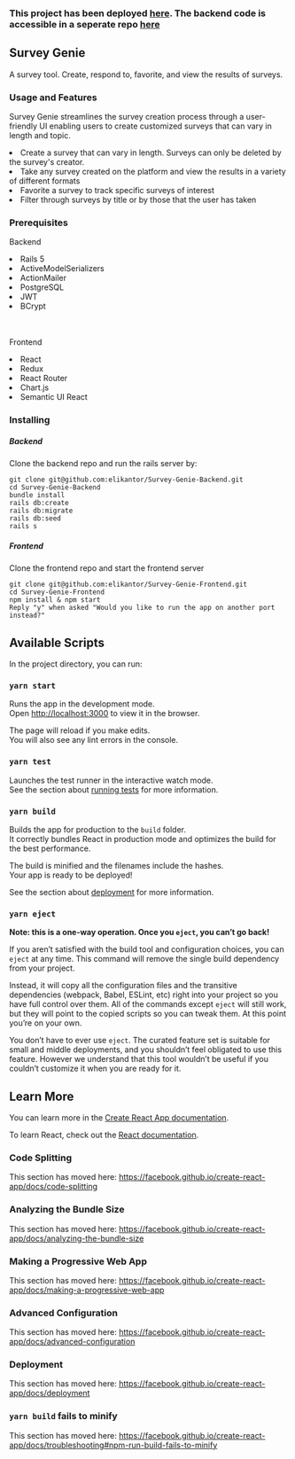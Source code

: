 <h3> This project has been deployed <a href="https://survey-genie-frontend.herokuapp.com/">here</a>.  The backend code is accessible in a seperate repo <a href="https://github.com/elikantor/Survey-Genie-Backend">here</a> <h3>

<h2>Survey Genie</h2>

<p>A survey tool.  Create, respond to, favorite, and view the results of surveys.</p>

<h3>Usage and Features</h3>

<p>Survey Genie streamlines the survey creation process through a user-friendly UI enabling users to create customized surveys that can vary in length and topic.</p>
<li>Create a survey that can vary in length.  Surveys can only be deleted by the survey's creator.</li>
<li>Take any survey created on the platform and view the results in a variety of different formats</li>
<li>Favorite a survey to track specific surveys of interest</li>
<li>Filter through surveys by title or by those that the user has taken</li>

<h3>Prerequisites</h3>
<p>Backend</p>
<li>Rails 5</li>
<li>ActiveModelSerializers</li>
<li>ActionMailer</li>
<li>PostgreSQL</li>
<li>JWT</li>
<li>BCrypt</li>
<br></br>
<p>Frontend</p>
<li>React</li>
<li>Redux</li>
<li>React Router</li>
<li>Chart.js</li>
<li>Semantic UI React</li>

<h3>Installing</h3>
<h5>Backend</h5>
<h7>Clone the backend repo and run the rails server by:</h7>

```
git clone git@github.com:elikantor/Survey-Genie-Backend.git
cd Survey-Genie-Backend
bundle install
rails db:create
rails db:migrate
rails db:seed
rails s
```

<h5>Frontend</h5>
<h7>Clone the frontend repo and start the frontend server</h7>

```
git clone git@github.com:elikantor/Survey-Genie-Frontend.git
cd Survey-Genie-Frontend
npm install & npm start
Reply "y" when asked "Would you like to run the app on another port instead?"
```

## Available Scripts

In the project directory, you can run:

### `yarn start`

Runs the app in the development mode.<br />
Open [http://localhost:3000](http://localhost:3000) to view it in the browser.

The page will reload if you make edits.<br />
You will also see any lint errors in the console.

### `yarn test`

Launches the test runner in the interactive watch mode.<br />
See the section about [running tests](https://facebook.github.io/create-react-app/docs/running-tests) for more information.

### `yarn build`

Builds the app for production to the `build` folder.<br />
It correctly bundles React in production mode and optimizes the build for the best performance.

The build is minified and the filenames include the hashes.<br />
Your app is ready to be deployed!

See the section about [deployment](https://facebook.github.io/create-react-app/docs/deployment) for more information.

### `yarn eject`

**Note: this is a one-way operation. Once you `eject`, you can’t go back!**

If you aren’t satisfied with the build tool and configuration choices, you can `eject` at any time. This command will remove the single build dependency from your project.

Instead, it will copy all the configuration files and the transitive dependencies (webpack, Babel, ESLint, etc) right into your project so you have full control over them. All of the commands except `eject` will still work, but they will point to the copied scripts so you can tweak them. At this point you’re on your own.

You don’t have to ever use `eject`. The curated feature set is suitable for small and middle deployments, and you shouldn’t feel obligated to use this feature. However we understand that this tool wouldn’t be useful if you couldn’t customize it when you are ready for it.

## Learn More

You can learn more in the [Create React App documentation](https://facebook.github.io/create-react-app/docs/getting-started).

To learn React, check out the [React documentation](https://reactjs.org/).

### Code Splitting

This section has moved here: https://facebook.github.io/create-react-app/docs/code-splitting

### Analyzing the Bundle Size

This section has moved here: https://facebook.github.io/create-react-app/docs/analyzing-the-bundle-size

### Making a Progressive Web App

This section has moved here: https://facebook.github.io/create-react-app/docs/making-a-progressive-web-app

### Advanced Configuration

This section has moved here: https://facebook.github.io/create-react-app/docs/advanced-configuration

### Deployment

This section has moved here: https://facebook.github.io/create-react-app/docs/deployment

### `yarn build` fails to minify

This section has moved here: https://facebook.github.io/create-react-app/docs/troubleshooting#npm-run-build-fails-to-minify
